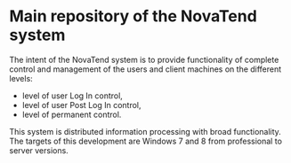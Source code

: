 # Main repository of the NovaTend system 
The intent of the NovaTend system is to provide functionality of complete control and management of the users and client machines on the different levels: 
- level of user Log In control, 
- level of user Post Log In control, 
- level of permanent control. 

This system is distributed information processing with broad functionality. 
The targets of this development are Windows 7 and 8 from professional to server versions.


